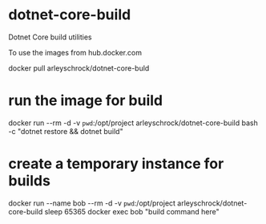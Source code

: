 # dotnet-core-build
Dotnet Core build utilities

To use the images from hub.docker.com

  docker pull arleyschrock/dotnet-core-buld
  # run the image for build
  docker run --rm -d -v `pwd`:/opt/project arleyschrock/dotnet-core-build bash -c "dotnet restore && dotnet build"
 
  # create a temporary instance for builds
  docker run --name bob --rm -d -v `pwd`:/opt/project arleyschrock/dotnet-core-build sleep 65365
  docker exec bob "build command here"
